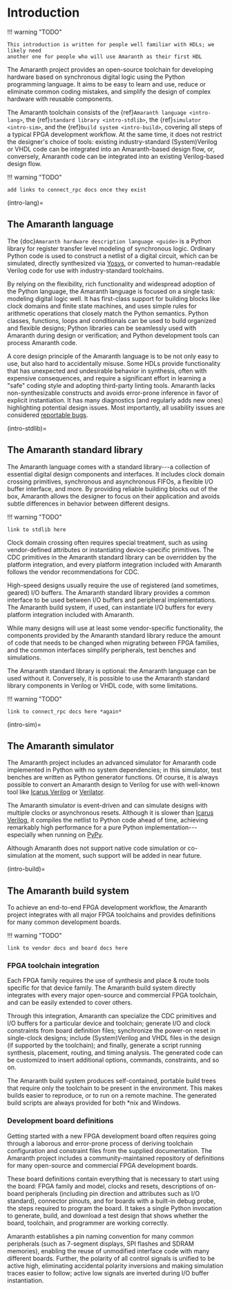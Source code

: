 

# Introduction

!!! warning "TODO"

    This introduction is written for people well familiar with HDLs; we likely need
    another one for people who will use Amaranth as their first HDL

The Amaranth project provides an open-source toolchain for developing hardware based on synchronous digital logic using the Python programming language. It aims to be easy to learn and use, reduce or eliminate common coding mistakes, and simplify the design of complex hardware with reusable components.

The Amaranth toolchain consists of the {ref}`Amaranth language <intro-lang>`, the {ref}`standard library <intro-stdlib>`, the {ref}`simulator <intro-sim>`, and the {ref}`build system <intro-build>`, covering all steps of a typical FPGA development workflow. At the same time, it does not restrict the designer's choice of tools: existing industry-standard (System)Verilog or VHDL code can be integrated into an Amaranth-based design flow, or, conversely, Amaranth code can be integrated into an existing Verilog-based design flow.

!!! warning "TODO"

    add links to connect_rpc docs once they exist

(intro-lang)=

## The Amaranth language

The {doc}`Amaranth hardware description language <guide>` is a Python library for register transfer level modeling of synchronous logic. Ordinary Python code is used to construct a netlist of a digital circuit, which can be simulated, directly synthesized via [Yosys], or converted to human-readable Verilog code for use with industry-standard toolchains.

By relying on the flexibility, rich functionality and widespread adoption of the Python language, the Amaranth language is focused on a single task: modeling digital logic well. It has first-class support for building blocks like clock domains and finite state machines, and uses simple rules for arithmetic operations that closely match the Python semantics. Python classes, functions, loops and conditionals can be used to build organized and flexible designs; Python libraries can be seamlessly used with Amaranth during design or verification; and Python development tools can process Amaranth code.

A core design principle of the Amaranth language is to be not only easy to use, but also hard to accidentally misuse. Some HDLs provide functionality that has unexpected and undesirable behavior in synthesis, often with expensive consequences, and require a significant effort in learning a "safe" coding style and adopting third-party linting tools. Amaranth lacks non-synthesizable constructs and avoids error-prone inference in favor of explicit instantiation. It has many diagnostics (and regularly adds new ones) highlighting potential design issues. Most importantly, all usability issues are considered [reportable bugs].

(intro-stdlib)=

## The Amaranth standard library

The Amaranth language comes with a standard library---a collection of essential digital design components and interfaces. It includes clock domain crossing primitives, synchronous and asynchronous FIFOs, a flexible I/O buffer interface, and more. By providing reliable building blocks out of the box, Amaranth allows the designer to focus on their application and avoids subtle differences in behavior between different designs.

!!! warning "TODO"

    link to stdlib here

Clock domain crossing often requires special treatment, such as using vendor-defined attributes or instantiating device-specific primitives. The CDC primitives in the Amaranth standard library can be overridden by the platform integration, and every platform integration included with Amaranth follows the vendor recommendations for CDC.

High-speed designs usually require the use of registered (and sometimes, geared) I/O buffers. The Amaranth standard library provides a common interface to be used between I/O buffers and peripheral implementations. The Amaranth build system, if used, can instantiate I/O buffers for every platform integration included with Amaranth.

While many designs will use at least some vendor-specific functionality, the components provided by the Amaranth standard library reduce the amount of code that needs to be changed when migrating between FPGA families, and the common interfaces simplify peripherals, test benches and simulations.

The Amaranth standard library is optional: the Amaranth language can be used without it. Conversely, it is possible to use the Amaranth standard library components in Verilog or VHDL code, with some limitations.

!!! warning "TODO"

    link to connect_rpc docs here *again*

(intro-sim)=

## The Amaranth simulator

The Amaranth project includes an advanced simulator for Amaranth code implemented in Python with no system dependencies; in this simulator, test benches are written as Python generator functions. Of course, it is always possible to convert an Amaranth design to Verilog for use with well-known tool like [Icarus Verilog] or [Verilator].

The Amaranth simulator is event-driven and can simulate designs with multiple clocks or asynchronous resets. Although it is slower than [Icarus Verilog], it compiles the netlist to Python code ahead of time, achieving remarkably high performance for a pure Python implementation---especially when running on [PyPy].

Although Amaranth does not support native code simulation or co-simulation at the moment, such support will be added in near future.

(intro-build)=

## The Amaranth build system

To achieve an end-to-end FPGA development workflow, the Amaranth project integrates with all major FPGA toolchains and provides definitions for many common development boards.

!!! warning "TODO"

    link to vendor docs and board docs here

### FPGA toolchain integration

Each FPGA family requires the use of synthesis and place & route tools specific for that device family. The Amaranth build system directly integrates with every major open-source and commercial FPGA toolchain, and can be easily extended to cover others.

Through this integration, Amaranth can specialize the CDC primitives and I/O buffers for a particular device and toolchain; generate I/O and clock constraints from board definition files; synchronize the power-on reset in single-clock designs; include (System)Verilog and VHDL files in the design (if supported by the toolchain); and finally, generate a script running synthesis, placement, routing, and timing analysis. The generated code can be customized to insert additional options, commands, constraints, and so on.

The Amaranth build system produces self-contained, portable build trees that require only the toolchain to be present in the environment. This makes builds easier to reproduce, or to run on a remote machine. The generated build scripts are always provided for both \*nix and Windows.

### Development board definitions

Getting started with a new FPGA development board often requires going through a laborous and error-prone process of deriving toolchain configuration and constraint files from the supplied documentation. The Amaranth project includes a community-maintained repository of definitions for many open-source and commercial FPGA development boards.

These board definitions contain everything that is necessary to start using the board: FPGA family and model, clocks and resets, descriptions of on-board peripherals (including pin direction and attributes such as I/O standard), connector pinouts, and for boards with a built-in debug probe, the steps required to program the board. It takes a single Python invocation to generate, build, and download a test design that shows whether the board, toolchain, and programmer are working correctly.

Amaranth establishes a pin naming convention for many common peripherals (such as 7-segment displays, SPI flashes and SDRAM memories), enabling the reuse of unmodified interface code with many different boards. Further, the polarity of all control signals is unified to be active high, eliminating accidental polarity inversions and making simulation traces easier to follow; active low signals are inverted during I/O buffer instantiation.

[gtkwave]: http://gtkwave.sourceforge.net/
[icarus verilog]: https://steveicarus.github.io/iverilog/
[pypy]: https://www.pypy.org/
[reportable bugs]: https://github.com/amaranth-lang/amaranth/issues
[verilator]: https://www.veripool.org/verilator/
[yosys]: https://yosyshq.net/yosys/
